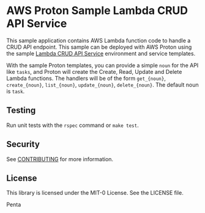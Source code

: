 # AWS Proton Sample Lambda CRUD API Service

This sample application contains AWS Lambda function code to handle a CRUD API endpoint. This sample can be deployed with AWS Proton using the sample [Lambda CRUD API Service](https://github.com/aws-samples/aws-proton-sample-templates/tree/main/lambda-crud-svc) environment and service templates.

With the sample Proton templates, you can provide a simple `noun` for the API like `tasks`, and Proton will create the Create, Read, Update and Delete Lambda functions. The handlers will be of the form `get_{noun}`, `create_{noun}`, `list_{noun}`, `update_{noun}`, `delete_{noun}`.  The default noun is `task`.

## Testing

Run unit tests with the `rspec` command or `make test`.

## Security

See [CONTRIBUTING](CONTRIBUTING.md#security-issue-notifications) for more information.

## License

This library is licensed under the MIT-0 License. See the LICENSE file.

Penta
